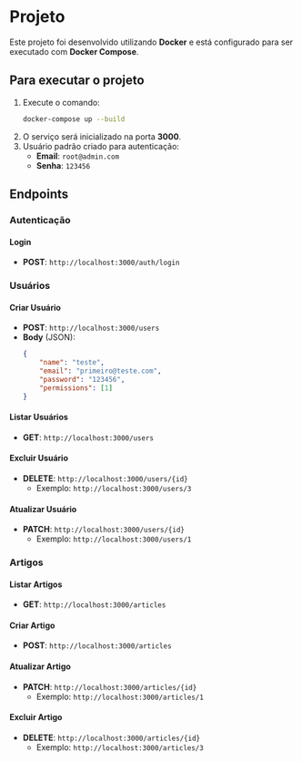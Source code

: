 # Projeto

Este projeto foi desenvolvido utilizando **Docker** e está configurado para ser executado com **Docker Compose**.

## Para executar o projeto

1. Execute o comando:
   ```bash
   docker-compose up --build
   ```
2. O serviço será inicializado na porta **3000**.
3. Usuário padrão criado para autenticação:
   - **Email**: `root@admin.com`
   - **Senha**: `123456`

## Endpoints

### **Autenticação**
#### Login
- **POST**: `http://localhost:3000/auth/login`

### **Usuários**
#### Criar Usuário
- **POST**: `http://localhost:3000/users`
- **Body** (JSON):
  ```json
  {
      "name": "teste",
      "email": "primeiro@teste.com",
      "password": "123456",
      "permissions": [1]
  }
  ```

#### Listar Usuários
- **GET**: `http://localhost:3000/users`

#### Excluir Usuário
- **DELETE**: `http://localhost:3000/users/{id}`
  - Exemplo: `http://localhost:3000/users/3`

#### Atualizar Usuário
- **PATCH**: `http://localhost:3000/users/{id}`
  - Exemplo: `http://localhost:3000/users/1`

### **Artigos**
#### Listar Artigos
- **GET**: `http://localhost:3000/articles`

#### Criar Artigo
- **POST**: `http://localhost:3000/articles`

#### Atualizar Artigo
- **PATCH**: `http://localhost:3000/articles/{id}`
  - Exemplo: `http://localhost:3000/articles/1`

#### Excluir Artigo
- **DELETE**: `http://localhost:3000/articles/{id}`
  - Exemplo: `http://localhost:3000/articles/3`

